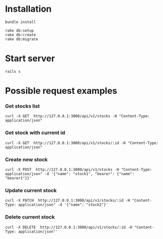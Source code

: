 # Installation

```
bundle install
```

```
rake db:setup
rake db:create
rake db:migrate
```

# Start server

```
rails s
```

# Possible request examples

### Get stocks list
```
curl -X GET  http://127.0.0.1:3000/api/v1/stocks -H "Content-Type: application/json"
```

### Get stock with current id
```
curl -X GET  http://127.0.0.1:3000/api/v1/stocks/:id -H "Content-Type: application/json"
```

### Create new stock
```
curl -X POST  http://127.0.0.1:3000/api/v1/stocks -H "Content-Type: application/json" -d '{"name": "stock1", "bearer": {"name": "bearer1"}}'
```

### Update current stock
```
curl -X PATCH  http://127.0.0.1:3000/api/v1/stocks/:id -H "Content-Type: application/json" -d '{"name": "stock2"}'
```

### Delete current stock
```
curl -X DELETE  http://127.0.0.1:3000/api/v1/stocks/:id -H "Content-Type: application/json"'
```
